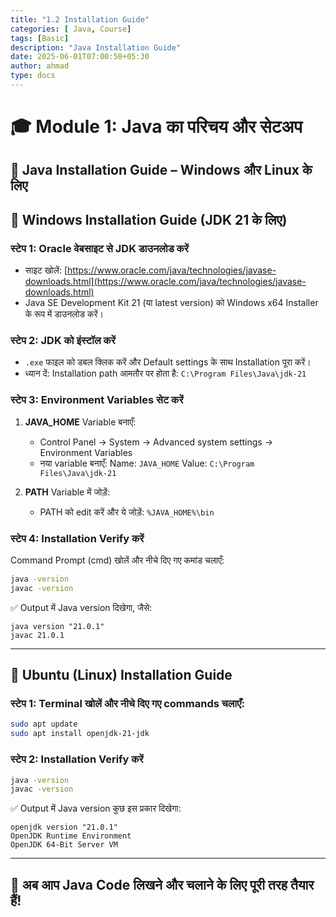 ```yaml
---
title: "1.2 Installation Guide"
categories: [ Java, Course]
tags: [Basic]
description: "Java Installation Guide"
date: 2025-06-01T07:00:58+05:30
author: ahmad
type: docs
---
```


# 🎓 **Module 1: Java का परिचय और सेटअप**

## 📘 **Java Installation Guide – Windows और Linux के लिए**

## 🔧 Windows Installation Guide (JDK 21 के लिए)

### स्टेप 1: Oracle वेबसाइट से JDK डाउनलोड करें

* साइट खोलें: [https://www.oracle.com/java/technologies/javase-downloads.html](https://www.oracle.com/java/technologies/javase-downloads.html)
* Java SE Development Kit 21 (या latest version) को Windows x64 Installer के रूप में डाउनलोड करें।

### स्टेप 2: JDK को इंस्टॉल करें

* `.exe` फाइल को डबल क्लिक करें और Default settings के साथ Installation पूरा करें।
* ध्यान दें: Installation path आमतौर पर होता है:
  `C:\Program Files\Java\jdk-21`

### स्टेप 3: Environment Variables सेट करें

1. **JAVA\_HOME** Variable बनाएँ:

   * Control Panel → System → Advanced system settings → Environment Variables
   * नया variable बनाएँ:
     Name: `JAVA_HOME`
     Value: `C:\Program Files\Java\jdk-21`

2. **PATH** Variable में जोड़ें:

   * PATH को edit करें और ये जोड़ें:
     `%JAVA_HOME%\bin`

### स्टेप 4: Installation Verify करें

Command Prompt (cmd) खोलें और नीचे दिए गए कमांड चलाएँ:

```bash
java -version
javac -version
```

✅ Output में Java version दिखेगा, जैसे:

```
java version "21.0.1"  
javac 21.0.1
```

---

## 🐧 Ubuntu (Linux) Installation Guide

### स्टेप 1: Terminal खोलें और नीचे दिए गए commands चलाएँ:

```bash
sudo apt update
sudo apt install openjdk-21-jdk
```

### स्टेप 2: Installation Verify करें

```bash
java -version
javac -version
```

✅ Output में Java version कुछ इस प्रकार दिखेगा:

```
openjdk version "21.0.1"  
OpenJDK Runtime Environment  
OpenJDK 64-Bit Server VM
```

---

## 🎯 अब आप Java Code लिखने और चलाने के लिए पूरी तरह तैयार हैं!
